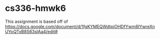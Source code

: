 # cs336-hmwk6
This assignment is based off of https://docs.google.com/document/d/1fgKYMEQWdtpiOHDfYwm8IYwreXnUYoQTxB8S63slAa4/edit#